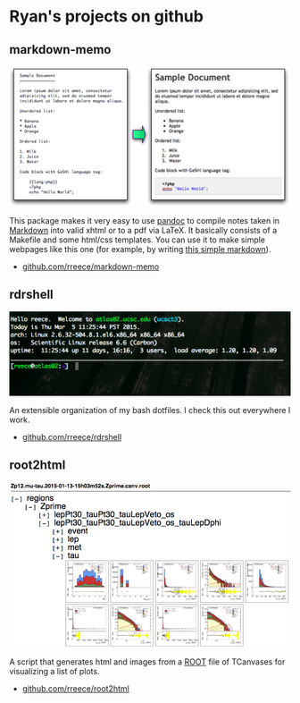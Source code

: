 Ryan's projects on github
================================================================================


markdown-memo
--------------------------------------------------------------------------------

<a href="https://github.com/rreece/markdown-memo">
<img src="img/markdown-example.png" alt="markdown-example" width="600"/>
</a>

This package makes it very easy to use [pandoc](http://johnmacfarlane.net/pandoc/)
to compile notes taken in [Markdown](http://daringfireball.net/projects/markdown/syntax)
into valid xhtml or to a pdf via LaTeX. It basically consists of a Makefile and
some html/css templates.  You can use it to make simple webpages like this one
(for example, by writing [this simple markdown](https://rreece.github.io/sw/index.md)).

-   [github.com/rreece/markdown-memo](https://github.com/rreece/markdown-memo)


rdrshell
--------------------------------------------------------------------------------

<a href="https://github.com/rreece/rdrshell">
<img src="img/rdrshell-bash-prompt.png" alt="rdrshell-bash-prompt" width="600"/>
</a>

An extensible organization of my bash dotfiles.
I check this out everywhere I work.

-   [github.com/rreece/rdrshell](https://github.com/rreece/rdrshell)


root2html
--------------------------------------------------------------------------------

<a href="https://github.com/rreece/root2html">
<img src="img/root2html-example.png" alt="root2html-example" width="600"/>
</a>

A script that generates html and images from a [ROOT](https://root.cern.ch/)
file of TCanvases for visualizing a list of plots.

-   [github.com/rreece/root2html](https://github.com/rreece/root2html)


